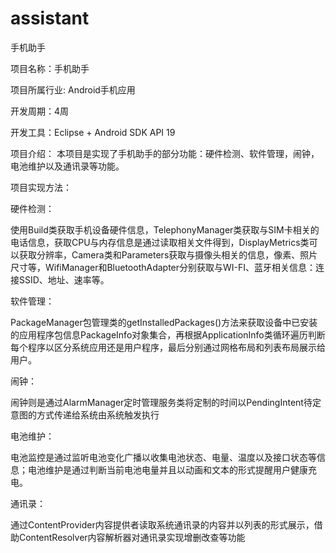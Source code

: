 assistant
=========

手机助手


项目名称：手机助手

项目所属行业: Android手机应用

开发周期：4周

开发工具：Eclipse + Android SDK API 19

项目介绍： 本项目是实现了手机助手的部分功能：硬件检测、软件管理，闹钟，电池维护以及通讯录等功能。

项目实现方法：

硬件检测：

使用Build类获取手机设备硬件信息，TelephonyManager类获取与SIM卡相关的电话信息，获取CPU与内存信息是通过读取相关文件得到，DisplayMetrics类可以获取分辨率，Camera类和Parameters获取与摄像头相关的信息，像素、照片尺寸等，WifiManager和BluetoothAdapter分别获取与WI-FI、蓝牙相关信息：连接SSID、地址、速率等。

软件管理：

PackageManager包管理类的getInstalledPackages()方法来获取设备中已安装的应用程序包信息PackageInfo对象集合，再根据ApplicationInfo类循环遍历判断每个程序以区分系统应用还是用户程序，最后分别通过网格布局和列表布局展示给用户。

闹钟：

闹钟则是通过AlarmManager定时管理服务类将定制的时间以PendingIntent待定意图的方式传递给系统由系统触发执行

电池维护：

电池监控是通过监听电池变化广播以收集电池状态、电量、温度以及接口状态等信息；电池维护是通过判断当前电池电量并且以动画和文本的形式提醒用户健康充电。

通讯录：

通过ContentProvider内容提供者读取系统通讯录的内容并以列表的形式展示，借助ContentResolver内容解析器对通讯录实现增删改查等功能
